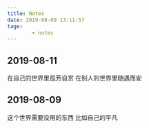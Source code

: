 ```yaml
---
title: Notes	 	
date: 2019-08-09 13:11:57
tage:
		- notes
---
```


## 2019-08-11

在自己的世界里孤芳自赏
在别人的世界里随遇而安


## 2019-08-09

这个世界需要没用的东西 比如自己的平凡

